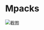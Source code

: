 # Mpacks


![截图](https://github.com/MCwither/ImageTools/blob/master/Screenshot_2019-11-30-18-39-27-25.png)
